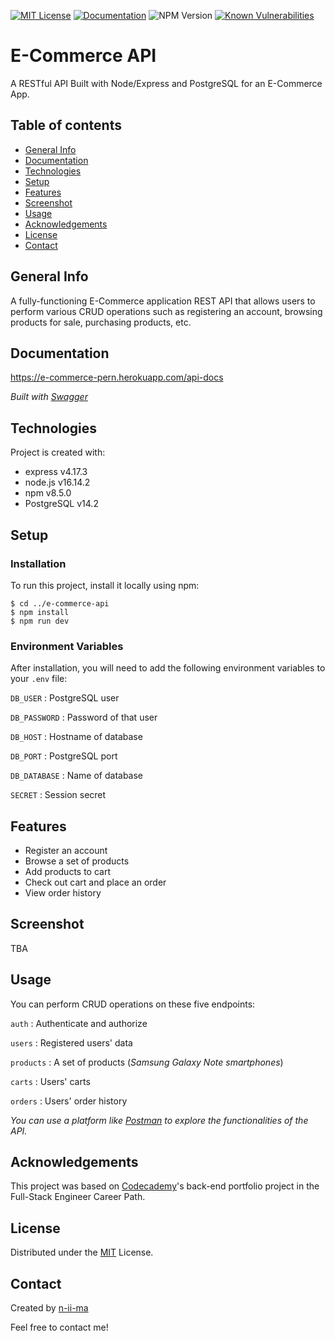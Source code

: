 [![MIT License](https://img.shields.io/badge/License-MIT-blue)](https://opensource.org/licenses/MIT)
[![Documentation](https://img.shields.io/badge/Swagger-Docs-brightgreen)](https://e-commerce-pern.herokuapp.com/api-docs)
![NPM Version](https://img.shields.io/badge/npm-v8.5.0-orange)
[![Known Vulnerabilities](https://snyk.io/test/github/n-ii-ma/E-Commerce-API/badge.svg)](https://snyk.io/test/github/n-ii-ma/E-Commerce-API)

# E-Commerce API

A RESTful API Built with Node/Express and PostgreSQL for an E-Commerce App.

## Table of contents
+ [General Info](#general-info)
+ [Documentation](#documentation)
+ [Technologies](#technologies)
+ [Setup](#setup)
+ [Features](#features)
+ [Screenshot](#screenshot)
+ [Usage](#usage)
+ [Acknowledgements](#acknowledgements)
+ [License](#license)
+ [Contact](#contact)

## General Info
A fully-functioning E-Commerce application REST API that allows users to perform various CRUD operations such as registering an account, browsing products for sale, purchasing products, etc.

## Documentation
https://e-commerce-pern.herokuapp.com/api-docs

*Built with [Swagger](https://swagger.io/)*

## Technologies
Project is created with:
+ express v4.17.3
+ node.js v16.14.2
+ npm v8.5.0
+ PostgreSQL v14.2

## Setup

### Installation
To run this project, install it locally using npm:
```
$ cd ../e-commerce-api
$ npm install
$ npm run dev
```
### Environment Variables
After installation, you will need to add the following environment variables to your `.env` file:

`DB_USER` : PostgreSQL user

`DB_PASSWORD` : Password of that user

`DB_HOST` : Hostname of database

`DB_PORT` : PostgreSQL port

`DB_DATABASE` : Name of database

`SECRET` : Session secret

## Features
- Register an account
- Browse a set of products
- Add products to cart
- Check out cart and place an order
- View order history

## Screenshot
TBA

## Usage
You can perform CRUD operations on these five endpoints:

`auth` : Authenticate and authorize

`users` : Registered users' data

`products` : A set of products (*Samsung Galaxy Note smartphones*)

`carts` : Users' carts

`orders` : Users' order history

*You can use a platform like [Postman](https://www.postman.com/) to explore the functionalities of the API.*

## Acknowledgements
This project was based on [Codecademy](https://www.codecademy.com/)'s back-end portfolio project in the Full-Stack Engineer Career Path.

## License
Distributed under the [MIT](https://opensource.org/licenses/MIT) License.

## Contact
Created by [n-ii-ma](https://github.com/n-ii-ma)

Feel free to contact me!
